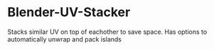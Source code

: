 # Blender-UV-Stacker
Stacks similar UV on top of eachother to save space. Has options to automatically unwrap and pack islands

